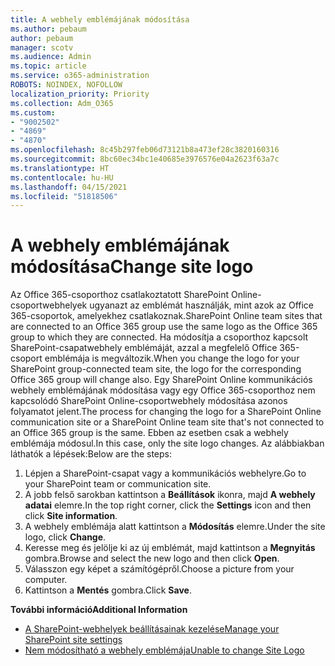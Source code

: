 ```yaml
---
title: A webhely emblémájának módosítása
ms.author: pebaum
author: pebaum
manager: scotv
ms.audience: Admin
ms.topic: article
ms.service: o365-administration
ROBOTS: NOINDEX, NOFOLLOW
localization_priority: Priority
ms.collection: Adm_O365
ms.custom:
- "9002502"
- "4869"
- "4870"
ms.openlocfilehash: 8c45b297feb06d73121b8a473ef28c3820160316
ms.sourcegitcommit: 8bc60ec34bc1e40685e3976576e04a2623f63a7c
ms.translationtype: HT
ms.contentlocale: hu-HU
ms.lasthandoff: 04/15/2021
ms.locfileid: "51818506"
---
```

# <a name="change-site-logo"></a><span data-ttu-id="4d8e9-102">A webhely emblémájának módosítása</span><span class="sxs-lookup"><span data-stu-id="4d8e9-102">Change site logo</span></span>

<span data-ttu-id="4d8e9-103">Az Office 365-csoporthoz csatlakoztatott SharePoint Online-csoportwebhelyek ugyanazt az emblémát használják, mint azok az Office 365-csoportok, amelyekhez csatlakoznak.</span><span class="sxs-lookup"><span data-stu-id="4d8e9-103">SharePoint Online team sites that are connected to an Office 365 group use the same logo as the Office 365 group to which they are connected.</span></span> <span data-ttu-id="4d8e9-104">Ha módosítja a csoporthoz kapcsolt SharePoint-csapatwebhely emblémáját, azzal a megfelelő Office 365-csoport emblémája is megváltozik.</span><span class="sxs-lookup"><span data-stu-id="4d8e9-104">When you change the logo for your SharePoint group-connected team site, the logo for the corresponding Office 365 group will change also.</span></span> <span data-ttu-id="4d8e9-105">Egy SharePoint Online kommunikációs webhely emblémájának módosítása vagy egy Office 365-csoporthoz nem kapcsolódó SharePoint Online-csoportwebhely módosítása azonos folyamatot jelent.</span><span class="sxs-lookup"><span data-stu-id="4d8e9-105">The process for changing the logo for a SharePoint Online communication site or a SharePoint Online team site that's not connected to an Office 365 group is the same.</span></span> <span data-ttu-id="4d8e9-106">Ebben az esetben csak a webhely emblémája módosul.</span><span class="sxs-lookup"><span data-stu-id="4d8e9-106">In this case, only the site logo changes.</span></span> <span data-ttu-id="4d8e9-107">Az alábbiakban láthatók a lépések:</span><span class="sxs-lookup"><span data-stu-id="4d8e9-107">Below are the steps:</span></span>

1. <span data-ttu-id="4d8e9-108">Lépjen a SharePoint-csapat vagy a kommunikációs webhelyre.</span><span class="sxs-lookup"><span data-stu-id="4d8e9-108">Go to your SharePoint team or communication site.</span></span>
2. <span data-ttu-id="4d8e9-109">A jobb felső sarokban kattintson a **Beállítások** ikonra, majd **A webhely adatai** elemre.</span><span class="sxs-lookup"><span data-stu-id="4d8e9-109">In the top right corner, click the **Settings** icon and then click **Site information**.</span></span>
3. <span data-ttu-id="4d8e9-110">A webhely emblémája alatt kattintson a **Módosítás** elemre.</span><span class="sxs-lookup"><span data-stu-id="4d8e9-110">Under the site logo, click **Change**.</span></span>
4. <span data-ttu-id="4d8e9-111">Keresse meg és jelölje ki az új emblémát, majd kattintson a **Megnyitás** gombra.</span><span class="sxs-lookup"><span data-stu-id="4d8e9-111">Browse and select the new logo and then click **Open**.</span></span>
5. <span data-ttu-id="4d8e9-112">Válasszon egy képet a számítógépről.</span><span class="sxs-lookup"><span data-stu-id="4d8e9-112">Choose a picture from your computer.</span></span>
6. <span data-ttu-id="4d8e9-113">Kattintson a **Mentés** gombra.</span><span class="sxs-lookup"><span data-stu-id="4d8e9-113">Click **Save**.</span></span>

<span data-ttu-id="4d8e9-114">**További információ**</span><span class="sxs-lookup"><span data-stu-id="4d8e9-114">**Additional Information**</span></span>

- [<span data-ttu-id="4d8e9-115">A SharePoint-webhelyek beállításainak kezelése</span><span class="sxs-lookup"><span data-stu-id="4d8e9-115">Manage your SharePoint site settings</span></span>](https://support.office.com/article/manage-your-sharepoint-site-settings-8376034d-d0c7-446e-9178-6ab51c58df42)
- [<span data-ttu-id="4d8e9-116">Nem módosítható a webhely emblémája</span><span class="sxs-lookup"><span data-stu-id="4d8e9-116">Unable to change Site Logo</span></span>](https://docs.microsoft.com/sharepoint/troubleshoot/sites/error-when-changing-o365-site-logo)
